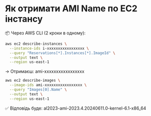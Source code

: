 # Як отримати AMI Name по EC2 інстансу
📦 Через AWS CLI (2 кроки в одному):

```bash
aws ec2 describe-instances \
  --instance-ids i-xxxxxxxxxxxxxxxxx \
  --query "Reservations[*].Instances[*].ImageId" \
  --output text \
  --region us-east-1
```

→ Отримаєш: ami-xxxxxxxxxxxxxxxxx

```bash
aws ec2 describe-images \
  --image-ids ami-xxxxxxxxxxxxxxxxx \
  --query "Images[0].Name" \
  --output text \
  --region us-east-1
```

✅ Відповідь буде: al2023-ami-2023.4.20240611.0-kernel-6.1-x86_64
